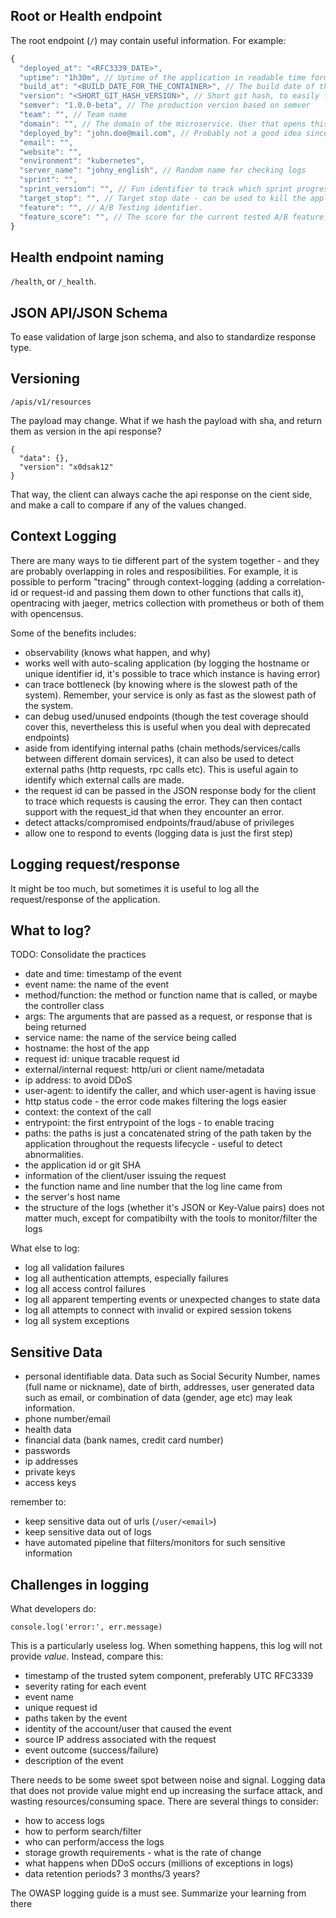 ## Root or Health endpoint

The root endpoint (`/`) may contain useful information. For example:

```javascript
{
  "deployed_at": "<RFC3339_DATE>",
  "uptime": "1h30m", // Uptime of the application in readable time format.
  "build_at": "<BUILD_DATE_FOR_THE_CONTAINER>", // The build date of the container/server to track how long the application has been there.
  "version": "<SHORT_GIT_HASH_VERSION>", // Short git hash, to easily find the commit history
  "semver": "1.0.0-beta", // The production version based on semver
  "team": "", // Team name
  "domain": "", // The domain of the microservice. User that opens this endpoint might not know what this server is for.
  "deployed_by": "john.doe@mail.com", // Probably not a good idea since there's an attack possibility.
  "email": "",
  "website": "",
  "environment": "kubernetes",
  "server_name": "johny_english", // Random name for checking logs
  "sprint": "",
  "sprint_version": "", // Fun identifier to track which sprint progress this is actually completed
  "target_stop": "", // Target stop date - can be used to kill the application once the target is completed
  "feature": "", // A/B Testing identifier. 
  "feature_score": "", // The score for the current tested A/B feature. We may, for e.g. deploy two instances that are load balanced with different features.
}
```

## Health endpoint naming

`/health`, or `/_health`.

## JSON API/JSON Schema

To ease validation of large json schema, and also to standardize response type. 

## Versioning

```
/apis/v1/resources
```

The payload may change. What if we hash the payload with sha, and return them as version in the api response?

```
{
  "data": {},
  "version": "x0dsak12"
}
```

That way, the client can always cache the api response on the cient side, and make a call to compare if any of the values changed.


## Context Logging

There are many ways to tie different part of the system together - and they are probably overlapping in roles and resposibilities. For example, it is possible to perform "tracing" through context-logging (adding a correlation-id or request-id and passing them down to other functions that calls it), opentracing with jaeger, metrics collection with prometheus or both of them with opencensus.

Some of the benefits includes:
- observability (knows what happen, and why)
- works well with auto-scaling application (by logging the hostname or unique identifier id, it's possible to trace which instance is having error)
- can trace bottleneck (by knowing where is the slowest path of the system). Remember, your service is only as fast as the slowest path of the system.
- can debug used/unused endpoints (though the test coverage should cover this, nevertheless this is useful when you deal with deprecated endpoints)
- aside from identifying internal paths (chain methods/services/calls between different domain services), it can also be used to detect external paths (http requests, rpc calls etc). This is useful again to identify which external calls are made.
- the request id can be passed in the JSON response body for the client to trace which requests is causing the error. They can then contact support with the request_id that when they encounter an error.
- detect attacks/compromised endpoints/fraud/abuse of privileges
- allow one to respond to events (logging data is just the first step)

## Logging request/response

It might be too much, but sometimes it is useful to log all the request/response of the application. 


## What to log?

TODO: Consolidate the practices

- date and time: timestamp of the event
- event name: the name of the event
- method/function: the method or function name that is called, or maybe the controller class
- args: The arguments that are passed as a request, or response that is being returned
- service name: the name of the service being called
- hostname: the host of the app
- request id: unique tracable request id
- external/internal request: http/uri or client name/metadata
- ip address: to avoid DDoS
- user-agent: to identify the caller, and which user-agent is having issue
- http status code - the error code makes filtering the logs easier
- context: the context of the call
- entrypoint: the first entrypoint of the logs - to enable tracing
- paths: the paths is just a concatenated string of the path taken by the application throughout the requests lifecycle - useful to detect abnormalities.
- the application id or git SHA
- information of the client/user issuing the request
- the function name and line number that the log line came from
- the server's host name
- the structure of the logs (whether it's JSON or Key-Value pairs) does not matter much, except for compatibilty with the tools to monitor/filter the logs

What else to log:
- log all validation failures
- log all authentication attempts, especially failures
- log all access control failures
- log all apparent temperting events or unexpected changes to state data
- log all attempts to connect with invalid or expired session tokens
- log all system exceptions

## Sensitive Data

- personal identifiable data. Data such as Social Security Number, names (full name or nickname), date of birth, addresses, user generated data such as email, or combination of data (gender, age etc) may leak information.
- phone number/email
- health data
- financial data (bank names, credit card number)
- passwords
- ip addresses 
- private keys
- access keys

remember to:
- keep sensitive data out of urls (`/user/<email>`)
- keep sensitive data out of logs
- have automated pipeline that filters/monitors for such sensitive information


## Challenges in logging

What developers do:
```
console.log('error:', err.message)
```

This is a particularly useless log. When something happens, this log will not provide _value_. Instead, compare this:

- timestamp of the trusted sytem component, preferably UTC RFC3339
- severity rating for each event
- event name
- unique request id
- paths taken by the event
- identity of the account/user that caused the event
- source IP address associated with the request
- event outcome (success/failure)
- description of the event

There needs to be some sweet spot between noise and signal. Logging data that does not provide value might end up increasing the surface attack, and wasting resources/consuming space. There are several things to consider:

- how to access logs
- how to perform search/filter
- who can perform/access the logs
- storage growth requirements - what is the rate of change
- what happens when DDoS occurs (millions of exceptions in logs)
- data retention periods? 3 months/3 years?

The OWASP logging guide is a must see. Summarize your learning from there
